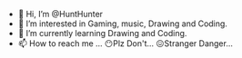 - 👋 Hi, I’m @HuntHunter
- 🤩 I’m interested in Gaming, music, Drawing and Coding.
- 🌱 I’m currently learning Drawing and Coding.
- 📫 How to reach me ... 😶Plz Don't... 😖Stranger Danger...

<!---
HuntHunt3r/HuntHunt3r is a ✨ special ✨ repository because its `README.md` (this file) appears on your GitHub profile.
You can click the Preview link to take a look at your changes.
--->
